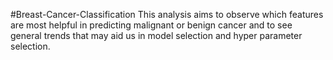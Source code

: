 #Breast-Cancer-Classification
This analysis aims to observe which features are most helpful in predicting malignant or benign cancer and to see general trends that may aid us in model selection and hyper parameter selection.
